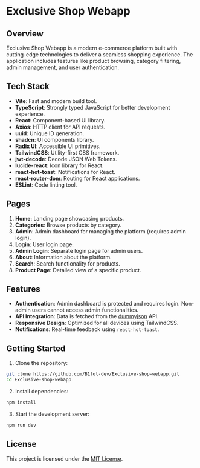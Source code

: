 # Exclusive Shop Webapp

## Overview

Exclusive Shop Webapp is a modern e-commerce platform built with cutting-edge technologies to deliver a seamless shopping experience. The application includes features like product browsing, category filtering, admin management, and user authentication.

## Tech Stack

- **Vite**: Fast and modern build tool.
- **TypeScript**: Strongly typed JavaScript for better development experience.
- **React**: Component-based UI library.
- **Axios**: HTTP client for API requests.
- **uuid**: Unique ID generation.
- **shadcn**: UI components library.
- **Radix UI**: Accessible UI primitives.
- **TailwindCSS**: Utility-first CSS framework.
- **jwt-decode**: Decode JSON Web Tokens.
- **lucide-react**: Icon library for React.
- **react-hot-toast**: Notifications for React.
- **react-router-dom**: Routing for React applications.
- **ESLint**: Code linting tool.

## Pages

1. **Home**: Landing page showcasing products.
2. **Categories**: Browse products by category.
3. **Admin**: Admin dashboard for managing the platform (requires admin login).
4. **Login**: User login page.
5. **Admin Login**: Separate login page for admin users.
6. **About**: Information about the platform.
7. **Search**: Search functionality for products.
8. **Product Page**: Detailed view of a specific product.

## Features

- **Authentication**: Admin dashboard is protected and requires login. Non-admin users cannot access admin functionalities.
- **API Integration**: Data is fetched from the [dummyjson](https://dummyjson.com/) API.
- **Responsive Design**: Optimized for all devices using TailwindCSS.
- **Notifications**: Real-time feedback using `react-hot-toast`.

## Getting Started

1. Clone the repository:

```bash
git clone https://github.com/B1lol-dev/Exclusive-shop-webapp.git
cd Exclusive-shop-webapp
```

2. Install dependencies:

```bash
npm install
```

3. Start the development server:

```bash
npm run dev
```

## License

This project is licensed under the [MIT License](LICENSE).
